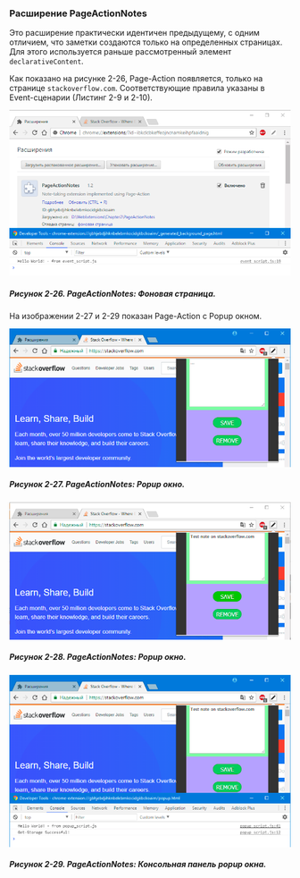 ### Расширение PageActionNotes

Это расширение практически идентичен предыдущему, с одним отличием, что заметки создаются только на определенных страницах. Для этого используется раньше рассмотренный элемент `declarativeContent`.

Как показано на рисунке 2-26, Page-Action появляется, только на странице `stackoverflow.com`. Соответствующие правила указаны в Event-сценарии \(Листинг 2-9 и 2-10\).

![Рисунок 2-26. PageActionNotes: Фоновая страница](/assets/figure-2-26.png)

##### Рисунок 2-26. _PageActionNotes: Фоновая страница._

На изображении 2-27 и 2-29 показан Page-Action с Popup окном.

![Рисунок 2-27. PageActionNotes: Popup окно](/assets/figure-2-27.png)

##### Рисунок 2-27. _PageActionNotes: Popup окно._

![Рисунок 2-28. PageActionNotes: Popup окно](/assets/figure-2-28.png)

##### Рисунок 2-28. _PageActionNotes: Popup окно._

![Рисунок 2-29. PageActionNotes: Консольная панель popup окна](/assets/figure-2-29.png)

##### Рисунок 2-29. _PageActionNotes: Консольная панель popup окна._



